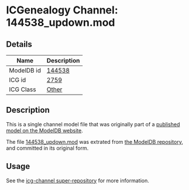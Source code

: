 # ICGenealogy Channel: 144538\_updown.mod

## Details

Name | Description
---- | -----------
ModelDB id | [144538](http://senselab.med.yale.edu/ModelDB/ShowModel.cshtml?model=144538)
ICG id | [2759](http://icg.neurotheory.ox.ac.uk/channels/other/2759)
ICG Class | [Other](http://icg.neurotheory.ox.ac.uk/channels/other)

## Description

This is a single channel model file that was originally part of a [published model on the ModelDB website](http://senselab.med.yale.edu/mModelDB/ShowModel.cshtml?model=144538).

The file [144538\_updown.mod](144538_updown.mod) was extrated from [the ModelDB repository](http://senselab.med.yale.edu/ModelDB/ShowModel.cshtml?model=144538), and committed in its original form.

## Usage

See the [icg-channel super-repository](https://github.com/icgenealogy/icg-channels) for more information.